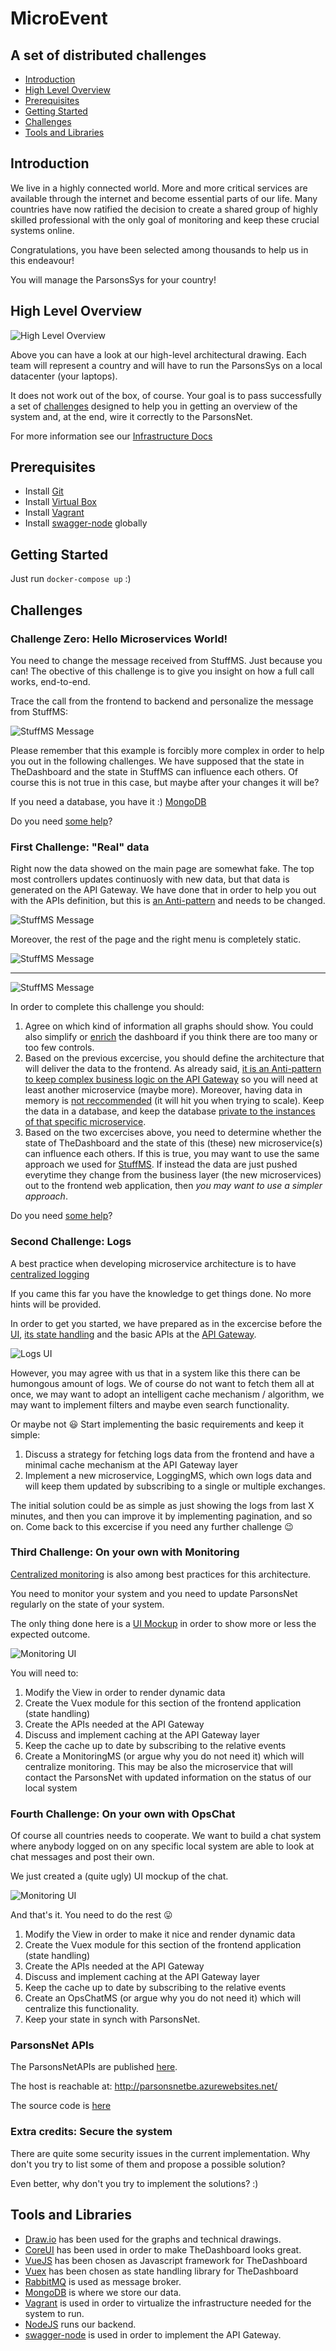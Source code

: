 # MicroEvent

## A set of distributed challenges

* [Introduction](#introduction)
* [High Level Overview](#high-level-overview)
* [Prerequisites](#prerequisites)
* [Getting Started](#getting-started)
* [Challenges](#challenges)
* [Tools and Libraries](#tools-and-libraries)

## Introduction

We live in a highly connected world.
More and more critical services are available through the internet and become essential parts of our life.
Many countries have now ratified the decision to create a shared group of highly skilled professional with the only goal of monitoring and keep these crucial systems online.

Congratulations, you have been selected among thousands to help us in this endeavour!

You will manage the ParsonsSys for your country!

## High Level Overview

![High Level Overview](./Docs/MicroEvent.png)

Above you can have a look at our high-level architectural drawing.
Each team will represent a country and will have to run the ParsonsSys on a local datacenter (your laptops).

It does not work out of the box, of course.
Your goal is to pass successfully a set of [challenges](#challenges) designed to help you in getting an overview of the system and, at the end, wire it correctly to the ParsonsNet.

For more information see our [Infrastructure Docs](./Docs/Infrastructure.md)

## Prerequisites

* Install [Git](https://git-scm.com/downloads)
* Install [Virtual Box](https://www.virtualbox.org/wiki/Downloads)
* Install [Vagrant](https://www.vagrantup.com/downloads.html)
* Install [swagger-node](https://github.com/swagger-api/swagger-node/blob/master/docs/install.md) globally

## Getting Started

Just run `docker-compose up` :)

## Challenges

### Challenge Zero: Hello Microservices World!

You need to change the message received from StuffMS. Just because you can! The obective of this challenge is to give you insight on how a full call works, end-to-end.

Trace the call from the frontend to backend and personalize the message from StuffMS:

![StuffMS Message](./Docs/ChallengeZero.png)

Please remember that this example is forcibly more complex in order to help you out in the following challenges. We have supposed that the state in TheDashboard and the state in StuffMS can influence each others. Of course this is not true in this case, but maybe after your changes it will be?

If you need a database, you have it :)
[MongoDB](https://github.com/DanskeBank/MicroEvent/blob/724edef9f3cbbe2cfa9bd654f219c73d611dcddb/APIGateway/utilities/mongodb.js)

Do you need [some help](./Docs/Hints/ChallengeZero.md)?

### First Challenge: "Real" data

Right now the data showed on the main page are somewhat fake. The top most controllers updates continuosly with new data, but that data is generated on the API Gateway.
We have done that in order to help you out with the APIs definition, but this is [an Anti-pattern](https://martinfowler.com/articles/microservices.html#SmartEndpointsAndDumbPipes) and needs to be changed.

![StuffMS Message](./Docs/ChallengeOne1.png)

Moreover, the rest of the page and the right menu is completely static.

![StuffMS Message](./Docs/ChallengeOne2.png)

---

![StuffMS Message](./Docs/ChallengeOne3.png)

In order to complete this challenge you should:

1. Agree on which kind of information all graphs should show. You could also simplify or [enrich](https://github.com/mrholek/CoreUI-Vue) the dashboard if you think there are too many or too few controls.
1. Based on the previous excercise, you should define the architecture that will deliver the data to the frontend. As already said, [it is an Anti-pattern to keep complex business logic on the API Gateway](https://martinfowler.com/articles/microservices.html#SmartEndpointsAndDumbPipes) so you will need at least another microservice (maybe more). Moreover, having data in memory is [not reccommended](http://www.vinaysahni.com/best-practices-for-building-a-microservice-architecture#stateless) (it will hit you when trying to scale). Keep the data in a database, and keep the database [private to the instances of that specific microservice](https://www.nginx.com/blog/microservices-at-netflix-architectural-best-practices/).
1. Based on the two excercises above, you need to determine whether the state of TheDashboard and the state of this (these) new microservice(s) can influence each others. If this is true, you may want to use the same approach we used for [StuffMS](./Docs/Hints/ChallengeZero.md). If instead the data are just pushed everytime they change from the business layer (the new microservices) out to the frontend web application, then *you may want to use a simpler approach*.

Do you need [some help](./Docs/Hints/ChallengeOne.md)?

### Second Challenge: Logs

A best practice when developing microservice architecture is to have [centralized logging](http://www.vinaysahni.com/best-practices-for-building-a-microservice-architecture#logging)

If you came this far you have the knowledge to get things done. No more hints will be provided.

In order to get you started, we have prepared as in the excercise before the [UI](https://github.com/DanskeBank/MicroEvent/blob/master/TheDashboard/src/views/Logs.vue), [its state handling](https://github.com/DanskeBank/MicroEvent/blob/master/TheDashboard/src/store/modules/mod_logs.js) and the basic APIs at the [API Gateway](https://github.com/DanskeBank/MicroEvent/blob/e766ac0454841dde453f2b94f41647fbefcd4ec6/APIGateway/api/swagger/swagger.yaml#L114).

![Logs UI](./Docs/ChallengeTwo.png)

However, you may agree with us that in a system like this there can be humongous amount of logs. We of course do not want to fetch them all at once, we may want to adopt an intelligent cache mechanism / algorithm, we may want to implement filters and maybe even search functionality.

Or maybe not :smiley: Start implementing the basic requirements and keep it simple:

1. Discuss a strategy for fetching logs data from the frontend and have a minimal cache mechanism at the API Gateway layer
1. Implement a new microservice, LoggingMS, which own logs data and will keep them updated by subscribing to a single or multiple exchanges.

The initial solution could be as simple as just showing the logs from last X minutes, and then you can improve it by implementing pagination, and so on.
Come back to this excercise if you need any further challenge :wink:

### Third Challenge: On your own with Monitoring

[Centralized monitoring](http://www.vinaysahni.com/best-practices-for-building-a-microservice-architecture#monitoring) is also among best practices for this architecture.

You need to monitor your system and you need to update ParsonsNet regularly on the state of your system.

The only thing done here is a [UI Mockup](https://github.com/DanskeBank/MicroEvent/blob/master/TheDashboard/src/views/Microservices.vue) in order to show more or less the expected outcome.

![Monitoring UI](./Docs/ChallengeThree.png)

You will need to:

1. Modify the View in order to render dynamic data
1. Create the Vuex module for this section of the frontend application (state handling)
1. Create the APIs needed at the API Gateway
1. Discuss and implement caching at the API Gateway layer
1. Keep the cache up to date by subscribing to the relative events
1. Create a MonitoringMS (or argue why you do not need it) which will centralize monitoring. This may be also the microservice that will contact the ParsonsNet with updated information on the status of our local system

### Fourth Challenge: On your own with OpsChat

Of course all countries needs to cooperate. We want to build a chat system where anybody logged on on any specific local system are able to look at chat messages and post their own.

We just created a (quite ugly) UI mockup of the chat.

![Monitoring UI](./Docs/ChallengeFour.png)

And that's it. You need to do the rest :stuck_out_tongue:

1. Modify the View in order to make it nice and render dynamic data
1. Create the Vuex module for this section of the frontend application (state handling)
1. Create the APIs needed at the API Gateway
1. Discuss and implement caching at the API Gateway layer
1. Keep the cache up to date by subscribing to the relative events
1. Create an OpsChatMS (or argue why you do not need it) which will centralize this functionality.
1. Keep your state in synch with ParsonsNet.

### ParsonsNet APIs

The ParsonsNetAPIs are published [here](./ParsonsNet/swagger.yaml).

The host is reachable at: http://parsonsnetbe.azurewebsites.net/

The source code is [here](https://github.com/DanskeBank/MicroeventPN)

### Extra credits: Secure the system

There are quite some security issues in the current implementation. Why don't you try to list some of them and propose a possible solution?

Even better, why don't you try to implement the solutions? :)

## Tools and Libraries

* [Draw.io](https://www.draw.io/) has been used for the graphs and technical drawings.
* [CoreUI](http://coreui.io/) has been used in order to make TheDashboard looks great.
* [VueJS](https://vuejs.org/) has been chosen as Javascript framework for TheDashboard
* [Vuex](https://vuex.vuejs.org/en/) has been chosen as state handling library for TheDashboard
* [RabbitMQ](https://www.rabbitmq.com) is used as message broker.
* [MongoDB](https://www.mongodb.com/) is where we store our data.
* [Vagrant](https://www.vagrantup.com/) is used in order to virtualize the infrastructure needed for the system to run.
* [NodeJS](https://nodejs.org) runs our backend.
* [swagger-node](https://github.com/swagger-api/swagger-node) is used in order to implement the API Gateway.